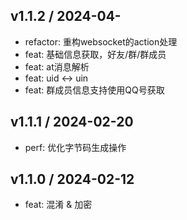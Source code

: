 ## v1.1.2 / 2024-04-

- refactor: 重构websocket的action处理
- feat: 基础信息获取，好友/群/群成员
- feat: at消息解析
- feat: uid <-> uin
- feat: 群成员信息支持使用QQ号获取

## v1.1.1 / 2024-02-20

- perf: 优化字节码生成操作

## v1.1.0 / 2024-02-12

- feat: 混淆 & 加密